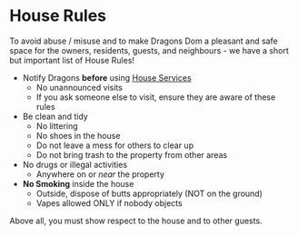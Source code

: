 # House Rules

To avoid abuse / misuse and to make Dragons Dom a pleasant and safe space for the owners, residents, guests, and neighbours - we have a short but important list of House Rules!

- Notify Dragons **before** using [House Services](/services)
  - No unannounced visits
  - If you ask someone else to visit, ensure they are aware of these rules
- Be clean and tidy
  - No littering 
  - No shoes in the house
  - Do not leave a mess for others to clear up
  - Do not bring trash to the property from other areas
- No drugs or illegal activities
  - Anywhere on or _near_ the property
- **No Smoking** inside the house
  - Outside, dispose of butts appropriately (NOT on the ground)
  - Vapes allowed ONLY if nobody objects


Above all, you must show respect to the house and to other guests.  
